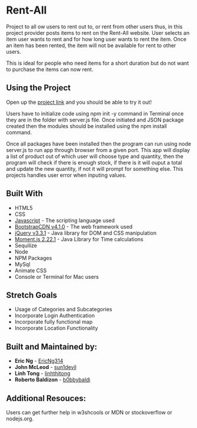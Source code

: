 # Rent-All

Project to all ow users to rent out to, or rent from other users thus,  in this project provider posts items to rent on the Rent-All website. User selects an item user wants to rent and for how long user wants to rent the item. Once an item has been rented, the item will not be available for rent to other users.

This is ideal for people who need items for a short duration but do not want to purchase the items can now rent. 


## Using the Project

Open up the [project link](https://enigmatic-shore-55514.herokuapp.com/) and you should be able to try it out!

Users have to initialize code using npm init -y command in Terminal once they are in the folder with server.js file. Once initiated and JSON package created then the modules should be installed using the npm install command. 

Once all packages have been installed then the program can run using node server.js to run app through browser from a given port. This app will display a list of product out of which user will choose type and quantity, then the program will check if there is enough stock, if there is it will ouput a total and update the new quantity, if not it will prompt for something else. This projects handles user error when inputing values.


## Built With

* HTML5
* CSS
* [Javascript](https://www.javascript.com/) - The scripting language used
* [BootstrapCDN v4.1.0](https://getbootstrap.com/docs/4.1/getting-started/introduction/) - The web framework used
* [jQuery v3.3.1](http://jquery.com/) - Java library for DOM and CSS manipulation
* [Moment.js 2.22.1](https://momentjs.com/) - Java Library for Time calculations
* Sequilize
* Node
* NPM Packages
* MySql
* Animate CSS
* Console or Terminal for Mac users


## Stretch Goals

* Usage of Categories and Subcategories
* Incorporate Login Authentication
* Incorporate fully functional map
* Incorporate Location Functionality


## Built and Maintained by:

* **Eric Ng**  - [EricNg314](https://github.com/EricNg314)
* **John McLeod**  - [sun1devil](https://github.com/sun1devil)
* **Linh Tong**  - [linhthitong](https://github.com/linhthitong)
* **Roberto Baldizon**  - [b0bbybaldi](https://github.com/b0bbybaldi)

## Additional Resouces:
Users can get further help in w3shcools or MDN or stockoverflow or nodejs.org.

